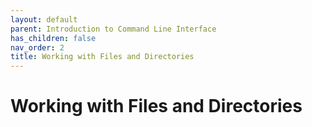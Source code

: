 ```yaml
---
layout: default
parent: Introduction to Command Line Interface
has_children: false
nav_order: 2
title: Working with Files and Directories
---
```


# Working with Files and Directories

